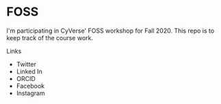 # FOSS

I'm participating in CyVerse' FOSS workshop for Fall 2020. This repo is to keep track of the course work.

Links
- Twitter
- Linked In
- ORCID
- Facebook
- Instagram
